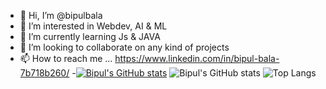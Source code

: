 - 👋 Hi, I’m @bipulbala
- 👀 I’m interested in Webdev, AI & ML
- 🌱 I’m currently learning Js & JAVA
- 💞️ I’m looking to collaborate on any kind of projects
- 📫 How to reach me ... https://www.linkedin.com/in/bipul-bala-7b718b260/
-[![Bipul's GitHub stats](https://github-readme-stats.vercel.app/api?username=bipulbala)](https://github.com/bipulbala/github-readme-stats)
  ![Bipul's GitHub stats](https://github-readme-stats.vercel.app/api?username=bipulbala&show_icons=true)
![Top Langs](https://github-readme-stats.vercel.app/api/top-langs/?username=bipulbala&hide_progress=true)
<!---
bipulbala/bipulbala is a ✨ special ✨ repository because its `README.md` (this file) appears on your GitHub profile.
You can click the Preview link to take a look at your changes.
--->
